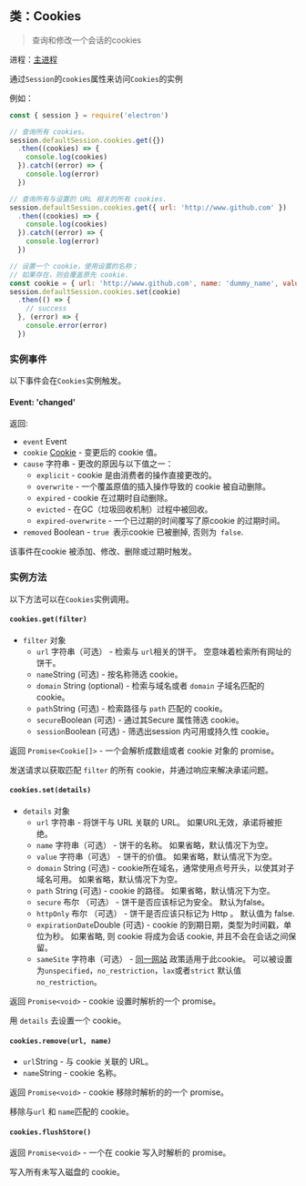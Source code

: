 ## 类：Cookies

> 查询和修改一个会话的cookies

进程：[主进程](../glossary.md#main-process)

通过`Session`的`cookies`属性来访问`Cookies`的实例

例如：

```javascript
const { session } = require('electron')

// 查询所有 cookies。
session.defaultSession.cookies.get({})
  .then((cookies) => {
    console.log(cookies)
  }).catch((error) => {
    console.log(error)
  })

// 查询所有与设置的 URL 相关的所有 cookies.
session.defaultSession.cookies.get({ url: 'http://www.github.com' })
  .then((cookies) => {
    console.log(cookies)
  }).catch((error) => {
    console.log(error)
  })

// 设置一个 cookie，使用设置的名称；
// 如果存在，则会覆盖原先 cookie.
const cookie = { url: 'http://www.github.com', name: 'dummy_name', value: 'dummy' }
session.defaultSession.cookies.set(cookie)
  .then(() => {
    // success
  }, (error) => {
    console.error(error)
  })
```

### 实例事件

以下事件会在` Cookies `实例触发。

#### Event: 'changed'

返回:

* `event` Event
* `cookie` [Cookie](structures/cookie.md) - 变更后的 cookie 值。
* `cause` 字符串 - 更改的原因与以下值之一：
  * ` explicit ` - cookie 是由消费者的操作直接更改的。
  * ` overwrite ` - 一个覆盖原值的插入操作导致的 cookie 被自动删除。
  * ` expired ` - cookie 在过期时自动删除。
  * ` evicted ` - 在GC（垃圾回收机制）过程中被回收。
  * `expired-overwrite` - 一个已过期的时间覆写了原cookie 的过期时间。
* `removed` Boolean - `true `表示cookie 已被删掉, 否则为` false`.

该事件在cookie 被添加、修改、删除或过期时触发。

### 实例方法

以下方法可以在` Cookies `实例调用。

#### `cookies.get(filter)`

* `filter` 对象
  * `url` 字符串（可选） - 检索与 `url`相关的饼干。 空意味着检索所有网址的饼干。
  * ` name `String (可选) - 按名称筛选 cookie。
  * `domain` String (optional) - 检索与域名或者 `domain` 子域名匹配的cookie。
  * ` path `String (可选) - 检索路径与 ` path ` 匹配的 cookie。
  * ` secure `Boolean (可选) - 通过其Secure 属性筛选 cookie。
  * ` session `Boolean (可选) - 筛选出session 内可用或持久性 cookie。

返回 `Promise<Cookie[]>` - 一个会解析成数组或者 cookie 对象的 promise。

发送请求以获取匹配 `filter` 的所有 cookie，并通过响应来解决承诺问题。

#### `cookies.set(details)`

* `details` 对象
  * `url` 字符串 - 将饼干与 URL 关联的 URL。 如果URL无效，承诺将被拒绝。
  * `name` 字符串（可选） - 饼干的名称。 如果省略，默认情况下为空。
  * `value` 字符串（可选） - 饼干的价值。 如果省略，默认情况下为空。
  * `domain` String (可选) - cookie所在域名，通常使用点号开头，以使其对子域名可用。 如果省略，默认情况下为空。
  * `path` String (可选) - cookie 的路径。 如果省略，默认情况下为空。
  * `secure` 布尔 （可选） - 饼干是否应该标记为安全。 默认为false。
  * `httpOnly` 布尔 （可选） - 饼干是否应该只标记为 Http 。 默认值为 false.
  * ` expirationDate `Double (可选) - cookie 的到期日期，类型为时间戳，单位为秒。 如果省略, 则 cookie 将成为会话 cookie, 并且不会在会话之间保留。
  * `sameSite` 字符串（可选） - [同一网站](https://developer.mozilla.org/en-US/docs/Web/HTTP/Cookies#SameSite_cookies) 政策适用于此cookie。  可以被设置为`unspecified`，`no_restriction`，`lax`或者`strict`  默认值 `no_restriction`。

返回 `Promise<void>` - cookie 设置时解析的一个 promise。

用 `details` 去设置一个 cookie。

#### `cookies.remove(url, name)`

* ` url `String - 与 cookie 关联的 URL。
* ` name `String - cookie 名称。

返回 `Promise<void>` - cookie 移除时解析的的一个 promise。

移除与`url` 和 `name`匹配的 cookie。

#### `cookies.flushStore()`

返回 `Promise<void>` - 一个在 cookie 写入时解析的 promise。

写入所有未写入磁盘的 cookie。
